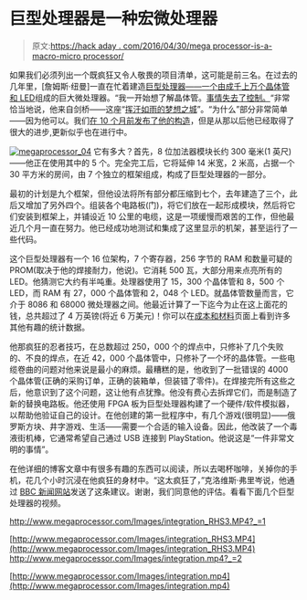 # 巨型处理器是一种宏微处理器

> 原文:[https://hack aday . com/2016/04/30/mega processor-is-a-macro-micro processor/](https://hackaday.com/2016/04/30/megaprocessor-is-a-macro-microprocessor/)

如果我们必须列出一个既疯狂又令人敬畏的项目清单，这可能是前三名。在过去的几年里，[詹姆斯·纽曼]一直在忙着建造[巨型处理器——一个由成千上万个晶体管和 LED](http://www.megaprocessor.com/)组成的巨大微处理器。“我一开始想了解晶体管。[事情失去了控制。](http://www.megaprocessor.com/GBU_evolution.html)“非常恰当地说，他来自剑桥——这座“[挥汗如雨的梦想之城](https://en.wikipedia.org/wiki/List_of_city_nicknames_in_the_United_Kingdom#C)”。“为什么”部分非常简单——因为他可以。我们[在 10 个月前发布了他的构造](http://hackaday.com/2015/06/23/discrete-transistor-computer-is-not-discreet/)，但是从那以后他已经取得了很大的进步,更新似乎也在进行中。

[![megaprocessor_04](../Images/c6944fb6be363130b6cfd3125a51dfe3.png)](https://hackaday.com/wp-content/uploads/2016/04/megaprocessor_04.png) 它有多大？首先，8 位加法器模块长约 300 毫米(1 英尺)——他正在使用其中的 5 个。完全完工后，它将延伸 14 米宽，2 米高，占据一个 30 平方米的房间，由 7 个独立的框架组成，构成了巨型处理器的一部分。

最初的计划是九个框架，但他设法将所有部分都压缩到七个，去年建造了三个，此后又增加了另外四个。组装各个电路板(门)，将它们放在一起形成模块，然后将它们安装到框架上，并铺设近 10 公里的电缆，这是一项缓慢而艰苦的工作，但他最近几个月一直在努力。他已经成功地测试和集成了这里显示的机架，甚至运行了一些代码。

这个巨型处理器有一个 16 位架构，7 个寄存器，256 字节的 RAM 和数量可疑的 PROM(取决于他的焊接耐力，他说)。它消耗 500 瓦，大部分用来点亮所有的 LED。他猜测它大约有半吨重。处理器使用了 15，300 个晶体管和 8，500 个 LED，而 RAM 有 27，000 个晶体管和 2，048 个 LED。就晶体管数量而言，它介于 8086 和 68000 微处理器之间。他最近计算了一下迄今为止在这上面花的钱，总共超过了 4 万英镑(将近 6 万美元)！你可以在[成本和材料](http://www.megaprocessor.com/Cost_Materials.html)页面上看到许多其他有趣的统计数据。

他那疯狂的忍者技巧，在总数超过 250，000 个的焊点中，只修补了几个失败的、不良的焊点，在近 42，000 个晶体管中，只修补了一个坏的晶体管。一些电缆卷曲的问题对他来说是最小的麻烦。最糟糕的是，他收到了一批错误的 4000 个晶体管(正确的采购订单，正确的装箱单，但装错了零件)。在焊接完所有这些之后，他意识到了这个问题，这让他有点犹豫。他没有费心去拆焊它们，而是制造了新的替换电路板。他还使用 FPGA 板为巨型处理器构建了一个硬件/软件模拟器，以帮助他验证自己的设计。在他创建的第一批程序中，有几个游戏(很明显)——俄罗斯方块、井字游戏、生活——需要一个合适的输入设备。因此，他改装了一个毒液街机棒，它通常希望自己通过 USB 连接到 PlayStation。他说这是“一件非常文明的事情”。

在他详细的博客文章中有很多有趣的东西可以阅读，所以去喝杯咖啡，关掉你的手机，花几个小时沉浸在他疯狂的身材中。“这太疯狂了，”克洛维斯·弗里岑说，他通过 [BBC 新闻网站](http://www.bbc.com/news/technology-33237863)发送了这条建议。谢谢，我们同意他的评估。看看下面几个巨型处理器的视频。

 <http://www.megaprocessor.com/Images/integration_RHS3.MP4?_=1>

[http://www.megaprocessor.com/Images/integration_RHS3.MP4](http://www.megaprocessor.com/Images/integration_RHS3.MP4) <http://www.megaprocessor.com/Images/integration.mp4?_=2>

[http://www.megaprocessor.com/Images/integration.mp4](http://www.megaprocessor.com/Images/integration.mp4)